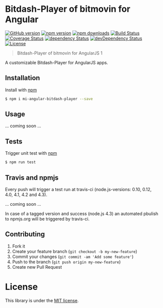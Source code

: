 # Bitdash-Player of bitmovin for Angular

[![GitHub version](https://badge.fury.io/gh/movingimage24%2Fmi-angular-bitdash-player.svg)](http://badge.fury.io/gh/movingimage24%2Fmi-angular-bitdash-player)
[![npm version](https://img.shields.io/npm/v/mi-angular-bitdash-player.svg)](https://www.npmjs.com/package/mi-angular-bitdash-player)
[![npm downloads](https://img.shields.io/npm/dm/mi-angular-bitdash-player.svg)](https://www.npmjs.com/package/mi-angular-bitdash-player)
[![Build Status](https://img.shields.io/travis/MovingImage24/mi-angular-bitdash-player.svg)](https://travis-ci.org/MovingImage24/mi-angular-bitdash-player)
[![Coverage Status](https://coveralls.io/repos/MovingImage24/mi-angular-bitdash-player/badge.svg?branch=master&service=github)](https://coveralls.io/github/MovingImage24/mi-angular-bitdash-player?branch=master)
[![dependency Status](https://david-dm.org/MovingImage24/mi-angular-bitdash-player/status.svg)](https://david-dm.org/MovingImage24/mi-angular-bitdash-player#info=dependencies)
[![devDependency Status](https://david-dm.org/MovingImage24/mi-angular-bitdash-player/dev-status.svg)](https://david-dm.org/MovingImage24/mi-angular-bitdash-player#info=devDependencies)
[![License](https://img.shields.io/github/license/MovingImage24/mi-angular-bitdash-player.svg)](https://github.com/MovingImage24/mi-angular-bitdash-player/blob/master/LICENSE)

> Bitdash-Player of bitmovin for AngularJS 1

A customizable Bitdash-Player for AngularJS apps. 


## Installation

Install with [npm](https://www.npmjs.com/)

```sh
$ npm i mi-angular-bitdash-player --save
```


## Usage

... coming soon ...


## Tests

Trigger unit test with [npm](https://www.npmjs.com/)

```sh
$ npm run test
```


## Travis and npmjs

Every push will trigger a test run at travis-ci (node.js-versions: 0.10, 0.12, 4.0, 4.1, 4.2 and 4.3). 

... coming soon ...

In case of a tagged version and success (node.js 4.3) an automated pbulish to npmjs.org will be triggered by travis-ci.


## Contributing

1. Fork it
2. Create your feature branch (`git checkout -b my-new-feature`)
3. Commit your changes (`git commit -am 'Add some feature'`)
4. Push to the branch (`git push origin my-new-feature`)
5. Create new Pull Request


# License

This library is under the [MIT license](https://github.com/MovingImage24/mi-angular-bitdash-player/blob/master/LICENSE).